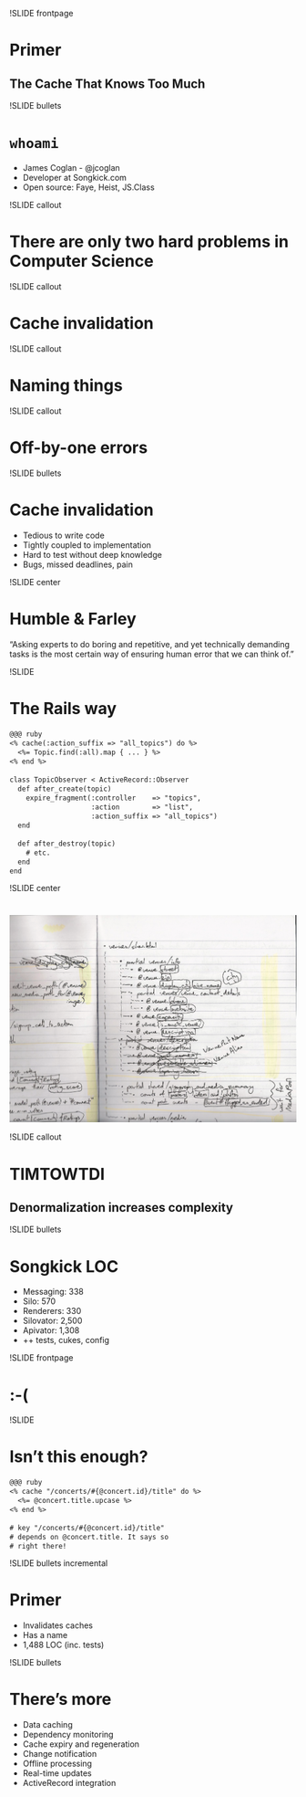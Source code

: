 !SLIDE frontpage
# Primer
## The Cache That Knows Too Much


!SLIDE bullets
# `whoami`

* James Coglan - @jcoglan
* Developer at Songkick.com
* Open source: Faye, Heist, JS.Class


!SLIDE callout
# There are only two hard problems in Computer Science


!SLIDE callout
# Cache invalidation


!SLIDE callout
# Naming things


!SLIDE callout
# Off-by-one errors


!SLIDE bullets
# Cache invalidation

* Tedious to write code
* Tightly coupled to implementation
* Hard to test without deep knowledge
* Bugs, missed deadlines, pain


!SLIDE center
# Humble & Farley

“Asking experts to do boring and repetitive,
and yet technically demanding tasks is the most certain way of ensuring
human error that we can think of.”


!SLIDE
# The Rails way

    @@@ ruby
    <% cache(:action_suffix => "all_topics") do %>
      <%= Topic.find(:all).map { ... } %>
    <% end %>
    
    class TopicObserver < ActiveRecord::Observer
      def after_create(topic)
        expire_fragment(:controller    => "topics",
                        :action        => "list",
                        :action_suffix => "all_topics")
      end
      
      def after_destroy(topic)
        # etc.
      end
    end


!SLIDE center
# 
![Call graph](call-graph.png)


!SLIDE callout
# TIMTOWTDI
## Denormalization increases complexity


!SLIDE bullets
# Songkick LOC

* Messaging: 338
* Silo: 570
* Renderers: 330
* Silovator: 2,500
* Apivator: 1,308
* ++ tests, cukes, config


!SLIDE frontpage
# :-(


!SLIDE
# Isn’t this enough?

    @@@ ruby
    <% cache "/concerts/#{@concert.id}/title" do %>
      <%= @concert.title.upcase %>
    <% end %>
    
    # key "/concerts/#{@concert.id}/title"
    # depends on @concert.title. It says so
    # right there!


!SLIDE bullets incremental
# Primer

* Invalidates caches
* Has a name
* 1,488 LOC (inc. tests)


!SLIDE bullets
# There’s more

* Data caching
* Dependency monitoring
* Cache expiry and regeneration
* Change notification
* Offline processing
* Real-time updates
* ActiveRecord integration

